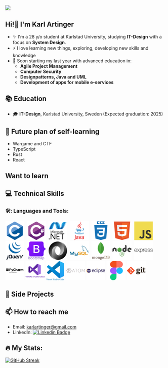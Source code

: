 <div>
  <img src="https://www.dafont.com/forum/attach/orig/7/8/785505.jpg" height="400" justify-content="center"/>
</div>

## Hi!👋 I'm Karl Artinger

- ✨ I'm a 28 y/o student at Karlstad University, studying **IT-Design** with a focus on **System Design**.
- ⚡ I love learning new things, exploring, developing new skills and knowledge
- 🔎 Soon starting my last year with advanced education in:
  - **Agile Project Management**
  - **Computer Security**
  - **Designpatterns, Java and UML**
  - **Development of apps for mobile e-services**

## 📚 Education

- 🎓 **IT-Design**, Karlstad University, Sweden (Expected graduation: 2025)

## 🌱 Future plan of self-learning 

- Wargame and CTF
- TypeScript
- Rust
- React

##  Want to learn

## 💻 Technical Skills
### 🛠️: Languages and Tools:

<div>
  <img src="https://github.com/devicons/devicon/blob/master/icons/c/c-original.svg" title="C" alt="C" width="60" height="60"/>&nbsp;
  <img src="https://github.com/devicons/devicon/blob/master/icons/csharp/csharp-original.svg" title="CSharp" alt="CSharp" width="60" height="60"/>&nbsp;
  <img src="https://github.com/devicons/devicon/blob/master/icons/dot-net/dot-net-original-wordmark.svg" title="Dot-Net" alt="Dot-Net" width="60" height="60"/>&nbsp;
  <img src="https://github.com/devicons/devicon/blob/master/icons/java/java-original-wordmark.svg" title="Java" alt="Java" width="60" height="60"/>&nbsp;
  <img src="https://github.com/devicons/devicon/blob/master/icons/css3/css3-plain-wordmark.svg"  title="CSS3" alt="CSS" width="60" height="60"/>&nbsp;
  <img src="https://github.com/devicons/devicon/blob/master/icons/html5/html5-original.svg" title="HTML5" alt="HTML" width="60" height="60"/>&nbsp;
  <img src="https://github.com/devicons/devicon/blob/master/icons/javascript/javascript-original.svg" title="JavaScript" alt="JavaScript" width="60" height="60"/>&nbsp;
  <img src="https://github.com/devicons/devicon/blob/master/icons/jquery/jquery-original-wordmark.svg" title="JQuery" alt="JQuery" width="60" height="60"/>&nbsp;
  <img src="https://github.com/devicons/devicon/blob/master/icons/bootstrap/bootstrap-original-wordmark.svg" title="BootStrap" alt="BootStrap" width="60" height="60"/>&nbsp;
  <img src="https://github.com/devicons/devicon/blob/master/icons/json/json-original.svg" title="JSON" alt="JSON" width="60" height="60"/>&nbsp;
  <img src="https://github.com/devicons/devicon/blob/master/icons/mysql/mysql-original-wordmark.svg" title="MySQL"  alt="MySQL" width="60" height="60"/>&nbsp;
  <img src="https://github.com/devicons/devicon/blob/master/icons/mongodb/mongodb-original-wordmark.svg" title="MongoDB"  alt="MongoDB" width="60" height="60"/>&nbsp;
  <img src="https://github.com/devicons/devicon/blob/master/icons/nodejs/nodejs-original-wordmark.svg" title="NodeJS" alt="NodeJS" width="60" height="60"/>&nbsp;
  <img src="https://github.com/devicons/devicon/blob/master/icons/express/express-original-wordmark.svg" title="Express" alt="Express" width="60" height="60"/>
  <img src="https://github.com/devicons/devicon/blob/master/icons/pycharm/pycharm-original-wordmark.svg" title="PyCharm" alt="PyCharm" width="60" height="60"/>
  <img src="https://github.com/devicons/devicon/blob/master/icons/visualstudio/visualstudio-original-wordmark.svg" title="VS" alt="VS" width="60" height="60"/>
  <img src="https://github.com/devicons/devicon/blob/master/icons/vscode/vscode-original-wordmark.svg" title="VSC" alt="VSC" width="60" height="60"/>
  <img src="https://github.com/devicons/devicon/blob/master/icons/atom/atom-original-wordmark.svg" title="Atom" alt="Atom" width="60" height="60"/>
  <img src="https://github.com/devicons/devicon/blob/master/icons/eclipse/eclipse-original-wordmark.svg" title="Eclipse" alt="Eclipse" width="60" height="60"/>
  <img src="https://github.com/devicons/devicon/blob/master/icons/figma/figma-original.svg" title="Figma" alt="Figma" width="60" height="60"/>
  <img src="https://github.com/devicons/devicon/blob/master/icons/git/git-original-wordmark.svg" title="Git" alt="Git" width="60" height="60"/>
  
  
</div>

## 📄 Side Projects

<!-- - **Project 1**: Short description of the project. What was your role? What technologies did you use? -->

## 📫 How to reach me

- Email: karlartinger@gmail.com
- LinkedIn: [![Linkedin Badge](https://img.shields.io/badge/-KarlArtinger-blue?style=flat&logo=Linkedin&logoColor=white)](https://www.linkedin.com/in/karl-artinger-a7117491/)

## 🔥 My Stats:
<a justify-content="center" href="https://git.io/streak-stats"><img src="https://github-readme-streak-stats.herokuapp.com?user=Karlarti100&theme=dark&hide_border=true&border_radius=5&date_format=j%20M%5B%20Y%5D" alt="GitHub Streak" /></a>

<!--
**Karlarti100/Karlarti100** is a ✨ _special_ ✨ repository because its `README.md` (this file) appears on your GitHub profile.

Here are some ideas to get you started:

- 🔭 I’m currently working on ...
- 🌱 I’m currently learning ...
- 👯 I’m looking to collaborate on ...
- 🤔 I’m looking for help with ...
- 💬 Ask me about ...
- 📫 How to reach me: ...
- 😄 Pronouns: ...
- ⚡ Fun fact: ...
-->
